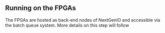 ## Running on the FPGAs

The FPGAs are hosted as back-end nodes of NextGenIO and accessible via the batch queue system. More details on this step will follow
